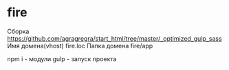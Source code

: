 # fire
Сборка https://github.com/agragregra/start_html/tree/master/_optimized_gulp_sass
Имя домена(vhost) fire.loc
Папка домена fire/app

npm i - модули
gulp - запуск проекта
